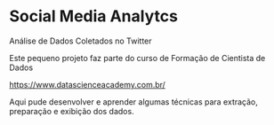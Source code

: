 # Social Media Analytcs
Análise de Dados Coletados no Twitter

Este pequeno projeto faz parte do curso de Formação de Cientista de Dados

https://www.datascienceacademy.com.br/

Aqui pude desenvolver e aprender algumas técnicas para extração, preparação e exibição dos dados.

